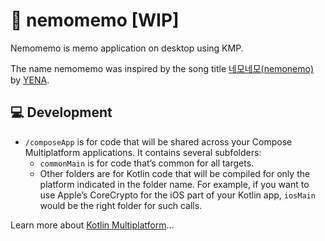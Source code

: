 # 🫰 nemomemo [WIP]
Nemomemo is memo application on desktop using KMP.

The name nemomemo was inspired by the song title [네모네모(nemonemo)](https://www.youtube.com/watch?v=MPp8hbuZwW0) by [YENA](https://yhfamily.co.kr/?module=Default&action=DefaultAt&sAt=007).


## 💻 Development
* `/composeApp` is for code that will be shared across your Compose Multiplatform applications.
  It contains several subfolders:
  - `commonMain` is for code that’s common for all targets.
  - Other folders are for Kotlin code that will be compiled for only the platform indicated in the folder name.
    For example, if you want to use Apple’s CoreCrypto for the iOS part of your Kotlin app,
    `iosMain` would be the right folder for such calls.


Learn more about [Kotlin Multiplatform](https://www.jetbrains.com/help/kotlin-multiplatform-dev/get-started.html)…
